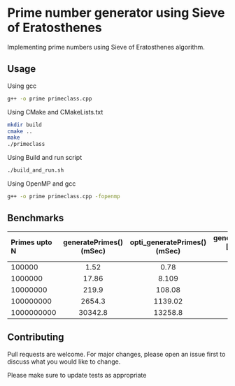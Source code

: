 # Prime number generator using Sieve of Eratosthenes

Implementing prime numbers using Sieve of Eratosthenes algorithm.

## Usage

Using gcc
```bash
g++ -o prime primeclass.cpp
```

Using CMake and CMakeLists.txt
```bash
mkdir build
cmake ..
make
./primeclass
```
Using Build and run script
```bash
./build_and_run.sh
```

Using OpenMP and gcc
```bash
g++ -o prime primeclass.cpp -fopenmp
```
## Benchmarks


| Primes upto N | generatePrimes() (mSec)	|opti_generatePrimes() (mSec)|  generatePrimes()[OpenMP] (mSec)	| Displaying Results (mSec) |
| :---         	|     :---:      			|     :---:      			|		:---:						|   :---: 					|
| 100000   		| 1.52    					| 0.78   					|		1.165						| 21    					|
| 1000000   	| 17.86       				| 8.109    					|		5.956						| 224.6      				|
| 10000000   	| 219.9      				| 108.08   					|		93.04						| 2209.55      				|
| 100000000   	| 2654.3       				| 1139.02  					|		1195.95						| 20855.6     				|
| 1000000000   	| 30342.8     				| 13258.8    				|		14806.3						| 209686      				|


## Contributing
Pull requests are welcome. For major changes, please open an issue first to discuss what you would like to change.

Please make sure to update tests as appropriate

